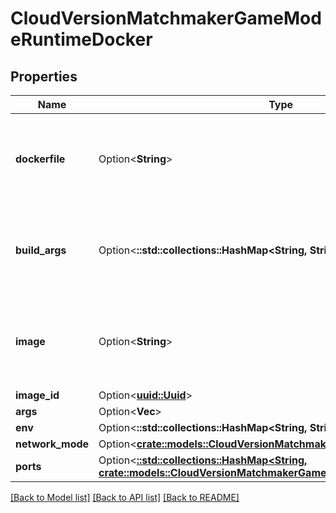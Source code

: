 # CloudVersionMatchmakerGameModeRuntimeDocker

## Properties

Name | Type | Description | Notes
------------ | ------------- | ------------- | -------------
**dockerfile** | Option<**String**> | _Configures Rivet CLI behavior. Has no effect on server behavior._ | [optional]
**build_args** | Option<**::std::collections::HashMap<String, String>**> | _Configures Rivet CLI behavior. Has no effect on server behavior._ | [optional]
**image** | Option<**String**> | _Configures Rivet CLI behavior. Has no effect on server behavior._ | [optional]
**image_id** | Option<[**uuid::Uuid**](uuid::Uuid.md)> |  | [optional]
**args** | Option<**Vec<String>**> |  | [optional]
**env** | Option<**::std::collections::HashMap<String, String>**> |  | [optional]
**network_mode** | Option<[**crate::models::CloudVersionMatchmakerNetworkMode**](CloudVersionMatchmakerNetworkMode.md)> |  | [optional]
**ports** | Option<[**::std::collections::HashMap<String, crate::models::CloudVersionMatchmakerGameModeRuntimeDockerPort>**](CloudVersionMatchmakerGameModeRuntimeDockerPort.md)> |  | [optional]

[[Back to Model list]](../README.md#documentation-for-models) [[Back to API list]](../README.md#documentation-for-api-endpoints) [[Back to README]](../README.md)


